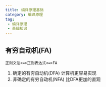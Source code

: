 ```yaml
---
title: 编译原理基础
category: 编译原理
tag:
 - 编译原理
 - 基础知识
---
```


## 有穷自动机(FA)
<code>正则文法<=>正则表达式<=>FA</code>
1. 确定的有穷自动机(DFA)
计算机更容易实现
2. 非确定的有穷自动机(NFA)
比DFA更加的直观

## 